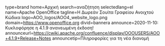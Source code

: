 type=brand
home=Αρχική
search=αναζήτηση
selectedlang=el
name=Apache OpenOffice
tagline=Η Δωρεάν Σουίτα Γραφείου Ανοιχτού Κώδικα
logo=AOO_logos/AOO4_website_logo.png
domain=https://www.openoffice.org
divid=bannera
announce=2020-11-10: Κυκλοφόρησε η 4.1.9 ανανεωμένη έκδοση!
announceurl=https://cwiki.apache.org/confluence/display/OOOUSERS/AOO+4.1.9+Release+Notes
announcetip=Πληροφορίες για τη νέα διανομή
~~~~~~
